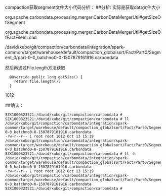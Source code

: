 

compaction获取segment文件大小代码分析：
##分析:
实际是获取data文件大小

org.apache.carbondata.processing.merger.CarbonDataMergerUtil#getSizeOfSegment

org.apache.carbondata.processing.merger.CarbonDataMergerUtil#getSizeOfFactFileInLoad

/david/xubo/git/compaction/carbondata/integration/spark-common/target/warehouse/default/compaction_globalsort/Fact/Part0/Segment_0/part-0-0_batchno0-0-1507879161916.carbondata

然后再通过File.length方法获取

	  @Override public long getSize() {
	    return file.length();
	  }
	
1012



##确认：

	SZX1000323521:/david/xubo/git/compaction/carbondata # 
	SZX1000323521:/david/xubo/git/compaction/carbondata # ll /david/xubo/git/compaction/carbondata/integration/spark-common/target/warehouse/default/compaction_globalsort/Fact/Part0/Segment_0/part-0-0_batchno0-0-1507879161916.carbondata
	-rw-r--r-- 1 root root 1012 Oct 13 15:19 /david/xubo/git/compaction/carbondata/integration/spark-common/target/warehouse/default/compaction_globalsort/Fact/Part0/Segment_0/part-0-0_batchno0-0-1507879161916.carbondata
	SZX1000323521:/david/xubo/git/compaction/carbondata # ll -h /david/xubo/git/compaction/carbondata/integration/spark-common/target/warehouse/default/compaction_globalsort/Fact/Part0/Segment_0/part-0-0_batchno0-0-1507879161916.carbondata
	-rw-r--r-- 1 root root 1012 Oct 13 15:19 /david/xubo/git/compaction/carbondata/integration/spark-common/target/warehouse/default/compaction_globalsort/Fact/Part0/Segment_0/part-0-0_batchno0-0-1507879161916.carbondata
	SZX1000323521:/david/xubo/git/compaction/carbondata #

